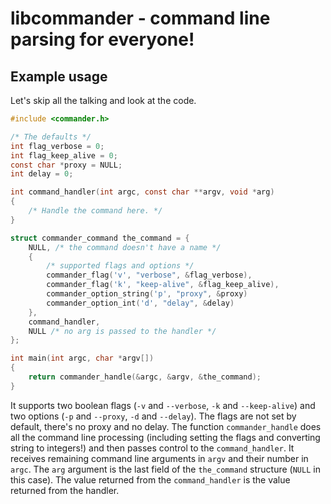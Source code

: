 libcommander - command line parsing for everyone!
=================================================

Example usage
-------------

Let's skip all the talking and look at the code.

```c
#include <commander.h>

/* The defaults */
int flag_verbose = 0;
int flag_keep_alive = 0;
const char *proxy = NULL;
int delay = 0;

int command_handler(int argc, const char **argv, void *arg)
{
    /* Handle the command here. */
}

struct commander_command the_command = {
    NULL, /* the command doesn't have a name */
    {
        /* supported flags and options */
        commander_flag('v', "verbose", &flag_verbose),
        commander_flag('k', "keep-alive", &flag_keep_alive),
        commander_option_string('p', "proxy", &proxy)
        commander_option_int('d', "delay", &delay)
    },
    command_handler,
    NULL /* no arg is passed to the handler */
};

int main(int argc, char *argv[])
{
    return commander_handle(&argc, &argv, &the_command);
}
```

It supports two boolean flags (`-v` and `--verbose`, `-k` and `--keep-alive`)
and two options (`-p` and `--proxy`, `-d` and `--delay`). The flags are not set
by default, there's no proxy and no delay. The function `commander_handle`
does all the command line processing (including setting the flags and
converting string to integers!) and then passes control to the
`command_handler`. It receives remaining command line arguments in `argv`
and their number in `argc`. The `arg` argument is the last field of the
`the_command` structure (`NULL` in this case). The value returned from the
`command_handler` is the value returned from the handler.
